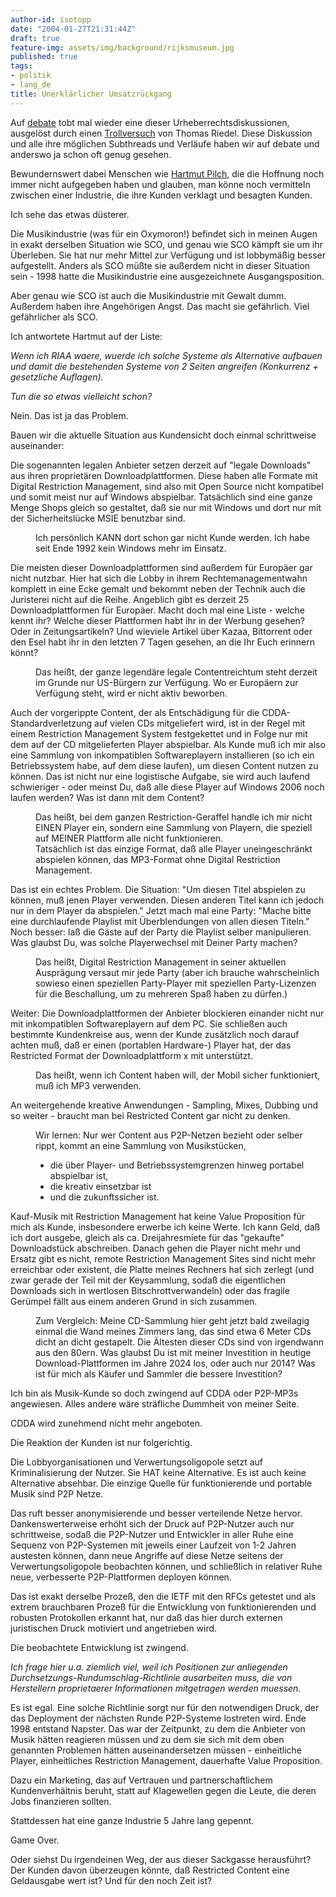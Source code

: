 ```yaml
---
author-id: isotopp
date: "2004-01-27T21:31:44Z"
draft: true
feature-img: assets/img/background/rijksmuseum.jpg
published: true
tags:
- politik
- lang_de
title: Unerklärlicher Umsatzrückgang
---
```

<img border='0' hspace='5' align='left' src='/uploads/20040127-fitug.serendipityThumb.gif' alt='' /> Auf <a href="http://does-not-exist.org/mail-archives/debate">debate</a> tobt mal wieder eine dieser Urheberrechtsdiskussionen, ausgelöst durch einen <a href="http://does-not-exist.org/mail-archives/debate/msg01966.html">Trollversuch</a> von Thomas Riedel. Diese Diskussion und alle ihre möglichen Subthreads und Verläufe haben wir auf debate und anderswo ja schon oft genug gesehen.

Bewundernswert dabei Menschen wie <a href="http://does-not-exist.org/mail-archives/debate/msg02027.html">Hartmut Pilch</a>, die die Hoffnung noch immer nicht aufgegeben haben und glauben, man könne noch vermitteln zwischen einer Industrie, die ihre Kunden verklagt und besagten Kunden.

Ich sehe das etwas düsterer.

Die Musikindustrie (was für ein Oxymoron!) befindet sich in meinen Augen in exakt derselben Situation wie SCO, und genau wie SCO kämpft sie um ihr Überleben. Sie hat nur mehr Mittel zur Verfügung und ist lobbymäßig besser aufgestellt. Anders als SCO müßte sie außerdem nicht in dieser Situation sein - 1998 hatte die Musikindustrie eine ausgezeichnete Ausgangsposition. 

Aber genau wie SCO ist auch die Musikindustrie mit Gewalt dumm. Außerdem haben ihre Angehörigen Angst. Das macht sie gefährlich. Viel gefährlicher als SCO.

Ich antwortete Hartmut auf der Liste:

<i>Wenn ich RIAA waere, wuerde ich solche Systeme als Alternative aufbauen und damit die bestehenden Systeme von 2 Seiten angreifen (Konkurrenz + gesetzliche Auflagen).</i>

<i>Tun die so etwas vielleicht schon?</i>

Nein. Das ist ja das Problem. 

Bauen wir die aktuelle Situation aus Kundensicht doch einmal schrittweise  auseinander:

Die sogenannten legalen Anbieter setzen derzeit auf "legale Downloads" aus  ihren proprietären Downloadplattformen. Diese haben alle Formate mit Digital  Restriction Management, sind also mit Open Source nicht kompatibel und somit  meist nur auf Windows abspielbar. Tatsächlich sind eine ganze Menge Shops  gleich so gestaltet, daß sie nur mit Windows und dort nur mit der  Sicherheitslücke MSIE benutzbar sind.
<dl>
<dd>Ich persönlich KANN dort schon gar nicht Kunde werden. Ich habe seit Ende 1992 kein Windows mehr im Einsatz.</dd>
</dl>
Die meisten dieser Downloadplattformen sind außerdem für Europäer gar nicht nutzbar. Hier hat sich die Lobby in ihrem Rechtemanagementwahn komplett in eine Ecke gemalt und bekommt neben der Technik auch die Juristerei nicht auf die Reihe. Angeblich gibt es derzeit 25 Downloadplattformen für Europäer. Macht doch mal eine Liste - welche kennt ihr? Welche dieser Plattformen habt ihr in der Werbung gesehen? Oder in Zeitungsartikeln? Und wieviele Artikel über Kazaa, Bittorrent oder den Esel habt ihr in den letzten 7 Tagen gesehen, an die Ihr Euch erinnern könnt?

<dl><dd>Das heißt, der ganze legendäre legale Contentreichtum steht derzeit im Grunde nur US-Bürgern zur Verfügung. Wo er Europäern zur Verfügung steht, wird er nicht aktiv beworben.</dd></dl>
Auch der vorgerippte Content, der als Entschädigung für die  CDDA-Standardverletzung auf vielen CDs mitgeliefert wird, ist in der Regel mit einem Restriction Management System festgekettet und in Folge nur mit dem auf der CD mitgelieferten Player abspielbar. Als Kunde muß ich mir also eine Sammlung von inkompatiblen Softwareplayern installieren (so ich ein Betriebssystem habe, auf dem diese laufen), um diesen Content nutzen zu können. Das ist nicht nur eine logistische Aufgabe, sie wird auch laufend schwieriger - oder meinst Du, daß alle diese Player auf Windows 2006 noch laufen werden? Was ist dann mit dem Content?

<dl><dd>Das heißt, bei dem ganzen Restriction-Geraffel handle ich mir       nicht EINEN Player ein, sondern eine Sammlung von Playern, die speziell auf MEINER Plattform alle nicht funktionieren.</dd>
<dd>Tatsächlich ist das einzige Format, daß alle Player uneingeschränkt abspielen können, das MP3-Format ohne Digital Restriction Management.
</dd></dl>
Das ist ein echtes Problem. Die Situation: "Um diesen Titel abspielen zu können, muß jenen Player verwenden. Diesen anderen Titel kann ich jedoch nur in dem Player da abspielen." Jetzt mach mal eine Party: "Mache bitte eine durchlaufende Playlist mit Überblendungen von allen diesen Titeln." Noch besser: laß die Gäste auf der Party die Playlist selber manipulieren. Was glaubst Du, was solche Playerwechsel mit Deiner Party machen?

<dl><dd>Das heißt, Digital Restriction Management in seiner aktuellen Ausprägung versaut mir jede Party (aber ich brauche wahrscheinlich sowieso einen speziellen Party-Player mit speziellen Party-Lizenzen für die Beschallung, um zu mehreren Spaß haben zu dürfen.)</dd></dl>
Weiter: Die Downloadplattformen der Anbieter blockieren einander nicht nur mit inkompatiblen Softwareplayern auf dem PC. Sie schließen auch bestimmte Kundenkreise aus, wenn der Kunde zusätzlich noch darauf achten muß, daß er einen (portablen Hardware-) Player hat, der das Restricted Format der Downloadplattform x mit unterstützt. 

<dl><dd>Das heißt, wenn ich Content haben will, der Mobil sicher funktioniert,        muß ich MP3 verwenden.</dd></dl>
An weitergehende kreative Anwendungen - Sampling, Mixes, Dubbing und so weiter - braucht man bei Restricted Content gar nicht zu denken.

<dl><dd>Wir lernen: Nur wer Content aus P2P-Netzen bezieht oder selber rippt, kommt an eine Sammlung von Musikstücken, <ul>
<li>die über Player- und Betriebssystemgrenzen hinweg portabel abspielbar ist,</li>
<li>die kreativ einsetzbar ist</li>
<li>und die zukunftssicher ist.</li></ul>
</dd></dl>
Kauf-Musik mit Restriction Management hat keine Value Proposition für mich als Kunde, insbesondere erwerbe ich keine Werte. Ich kann Geld, daß ich dort ausgebe, gleich als ca. Dreijahresmiete für das "gekaufte" Downloadstück abschreiben. Danach gehen die Player nicht mehr und Ersatz gibt es nicht, remote Restriction Management Sites sind nicht mehr erreichbar oder existent, die Platte meines Rechners hat sich zerlegt (und zwar gerade der Teil mit der Keysammlung, sodaß die eigentlichen Downloads sich in wertlosen Bitschrottverwandeln) oder das fragile Gerümpel fällt aus einem anderen Grund in sich zusammen.

<dl><dd>Zum Vergleich: Meine CD-Sammlung hier geht jetzt bald zweilagig einmal die Wand meines Zimmers lang, das sind etwa 6 Meter CDs dicht an dicht gestapelt. Die Ältesten dieser CDs sind von irgendwann aus den 80ern. Was glaubst Du ist mit meiner Investition in heutige Download-Plattformen im Jahre 2024 los, oder auch nur 2014? Was ist für mich als Käufer und Sammler die bessere Investition?</dd></dl>
Ich bin als Musik-Kunde so doch zwingend auf CDDA oder P2P-MP3s angewiesen. Alles andere wäre sträfliche Dummheit von meiner Seite.

CDDA wird zunehmend nicht mehr angeboten. 

Die Reaktion der Kunden ist nur folgerichtig.

Die Lobbyorganisationen und Verwertungsoligopole setzt auf Kriminalisierung der Nutzer. Sie HAT keine Alternative. Es ist auch keine Alternative absehbar. Die einzige Quelle für funktionierende und portable Musik sind P2P Netze.

Das ruft besser anonymisierende und besser verteilende Netze hervor. Dankenswerterweise erhöht sich der Druck auf P2P-Nutzer auch nur schrittweise, sodaß die P2P-Nutzer und Entwickler in aller Ruhe eine Sequenz von P2P-Systemen mit jeweils einer Laufzeit von 1-2 Jahren austesten können, dann neue Angriffe auf diese Netze seitens der Verwertungsoligopole beobachten können, und schließlich in relativer Ruhe neue, verbesserte P2P-Plattformen deployen können.

Das ist exakt derselbe Prozeß, den die IETF mit den RFCs getestet und als extrem brauchbaren Prozeß für die Entwicklung von funktionierenden und robusten Protokollen erkannt hat, nur daß das hier durch externen juristischen Druck motiviert und angetrieben wird.

Die beobachtete Entwicklung ist zwingend.

<i>Ich frage hier u.a. ziemlich viel, weil ich Positionen zur anliegenden
Durchsetzungs-Rundumschlag-Richtlinie ausarbeiten muss, die von
Herstellern proprietaerer Informationen mitgetragen werden muessen.</i>

Es ist egal. Eine solche Richtlinie sorgt nur für den notwendigen Druck, der das Deployment der nächsten Runde P2P-Systeme lostreten wird. Ende 1998 entstand Napster. Das war der Zeitpunkt, zu dem die Anbieter von  Musik hätten reagieren müssen und zu dem sie sich mit dem oben genannten Problemen hätten auseinandersetzen müssen - einheitliche Player, einheitliches Restriction Management, dauerhafte Value Proposition.

Dazu ein Marketing, das auf Vertrauen und partnerschaftlichem Kundenverhältnis  beruht, statt auf Klagewellen gegen die Leute, die deren Jobs finanzieren  sollten.

Stattdessen hat eine ganze Industrie 5 Jahre lang gepennt.

Game Over.

Oder siehst Du irgendeinen Weg, der aus dieser Sackgasse herausführt? Der Kunden davon überzeugen könnte, daß Restricted Content eine Geldausgabe wert ist? Und für den noch Zeit ist?
